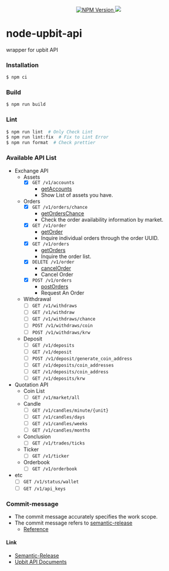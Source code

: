 <p align="center">
    <a href="https://www.npmjs.com/package/node-upbit-api">
        <img src="https://img.shields.io/npm/v/node-upbit-api.svg?style=flat-square&colorB=51C838" alt="NPM Version" />
    </a>
    <a href="https://github.com/semantic-release/semantic-release">
        <img src="https://img.shields.io/badge/%20%20%F0%9F%93%A6%F0%9F%9A%80-semantic--release-e10079.svg" />
    </a>
</p>

# node-upbit-api
wrapper for upbit API

### Installation
  ```sh
  $ npm ci
  ```

### Build
  ```sh
  $ npm run build
  ```

### Lint
  ```sh
  $ npm run lint  # Only Check Lint
  $ npm run lint:fix  # Fix to Lint Error
  $ npm run format  # Check prettier
  ```

### Available API List
  - Exchange API
    - Assets
      - [x] `GET /v1/accounts`
        - [getAccounts](/docs/exchange-api/assets/get-accounts.md)
        - Show List of assets you have.
    - Orders
      - [x] `GET /v1/orders/chance`
        - [getOrdersChance](/docs/exchange-api/orders/get-orders-chance.md)
        - Check the order availability information by market.
      - [x] `GET /v1/order`
        - [getOrder](/docs/exchange-api/orders/get-order.md)
        - Inquire individual orders through the order UUID.
      - [x] `GET /v1/orders`
        - [getOrders](/docs/exchange-api/orders/get-orders.md)
        - Inquire the order list.
      - [x] `DELETE /v1/order`
        - [cancelOrder](/docs/exchange-api/orders/cancel-order.md)
        - Cancel Order
      - [x] `POST /v1/orders`
        - [postOrders](/docs/exchange-api/orders/post-orders.md)
        - Request An Order
    - Withdrawal
      - [ ] `GET /v1/withdraws`
      - [ ] `GET /v1/withdraw`
      - [ ] `GET /v1/withdraws/chance`
      - [ ] `POST /v1/withdraws/coin`
      - [ ] `POST /v1/withdraws/krw`
    - Deposit
      - [ ] `GET /v1/deposits`
      - [ ] `GET /v1/deposit`
      - [ ] `POST /v1/deposit/generate_coin_address`
      - [ ] `GET /v1/deposits/coin_addresses`
      - [ ] `GET /v1/deposits/coin_address`
      - [ ] `GET /v1/deposits/krw`
  - Quotation API
    - Coin List
      - [ ] `GET /v1/market/all`
    - Candle
      - [ ] `GET /v1/candles/minute/{unit}`
      - [ ] `GET /v1/candles/days`
      - [ ] `GET /v1/candles/weeks`
      - [ ] `GET /v1/candles/months`
    - Conclusion
      - [ ] `GET /v1/trades/ticks`
    - Ticker
      - [ ] `GET /v1/ticker`
    - Orderbook
      - [ ] `GET /v1/orderbook`
  - etc
    - [ ] `GET /v1/status/wallet`
    - [ ] `GET /v1/api_keys`

### Commit-message
  - The commit message accurately specifies the work scope.
  - The commit message refers to [semantic-release](https://github.com/semantic-release/semantic-release#how-does-it-work)
    - [Reference](https://www.conventionalcommits.org/ko/v1.0.0/)

#### Link
  - [Semantic-Release](https://github.com/semantic-release/semantic-release)
  - [Upbit API Documents](https://docs.upbit.com/)
